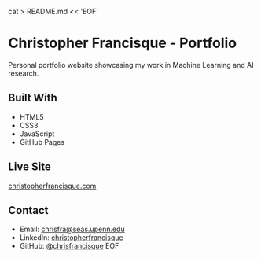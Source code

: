 cat > README.md << 'EOF'
# Christopher Francisque - Portfolio

Personal portfolio website showcasing my work in Machine Learning and AI research.

## Built With
- HTML5
- CSS3
- JavaScript
- GitHub Pages

## Live Site
[christopherfrancisque.com](https://christopherfrancisque.com)

## Contact
- Email: chrisfra@seas.upenn.edu
- LinkedIn: [christopherfrancisque](https://linkedin.com/in/christopherfrancisque)
- GitHub: [@chrisfrancisque](https://github.com/chrisfrancisque)
EOF